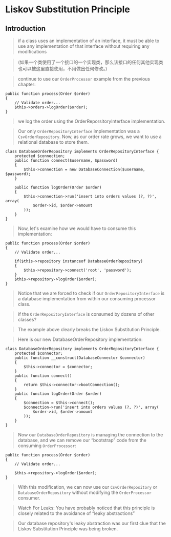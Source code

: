 # Liskov Substitution Principle #

## Introduction ##

> if a class uses an implementation of an interface, it must be able to use any implementation of that interface without requiring any modifications

> (如果一个类使用了一个接口的一个实现类，那么该接口的任何其他实现类也可以被这里直接使用，不用做出任何修改。)

> continue to use our `OrderProcessor` example from the previous chapter:

    public function process(Order $order)
    {
        // Validate order...
        $this->orders->logOrder($order);
    }

>  we log the order using the OrderReporsitoryInterface implementation.

> Our only `OrderRepositoryInterface` implementation was a `CsvOrderRepository`. Now, as our order rate grows, we want to use a relational database to store them.

    class DatabaseOrderRepository implements OrderRepositoryInterface {
        protected $connection;
        public function connect($username, $password)
        {
            $this->connection = new DatabaseConnection($username, $password);
        }

        public function logOrder(Order $order)
        {
            $this->connection->run('insert into orders values (?, ?)', array(
                $order->id, $order->amount
            ));
        }
    }

> Now, let's examine how we would have to consume this implementation:

    public function process(Order $order)
    {
        // Validate order...

        if($this->repository instanceof DatabaseOrderRepository)
        {
            $this->repository->connect('root', 'password');
        }
        $this->repository->logOrder($order);
    }

> Notice that we are forced to check if our `OrderRepositoryInterface` is a database implementation from within our consuming processor class.

> if the `OrderRepositoryInterface` is consumed by dozens of other classes?

> The example above clearly breaks the Liskov Substitution Principle.

> Here is our new DatabaseOrderRepository implementation:

    class DatabaseOrderRepository implements OrderRepositoryInterface {
        protected $connector;
        public function __construct(DatabaseConnector $connector)
        {
            $this->connector = $connector;
        }
        public function connect()
        {
            return $this->connector->bootConnection();
        }
        public function logOrder(Order $order)
        {
            $connection = $this->connect();
            $connection->run('insert into orders values (?, ?)', array(
                $order->id, $order->amount
            ));
        }
    }

> Now our `DatabaseOrderRepository` is managing the connection to the database, and we can remove our “bootstrap” code from the consuming `OrderProcessor`:

    public function process(Order $order)
    {
        // Validate order...

        $this->repository->logOrder($order);
    }

> With this modification, we can now use our `CsvOrderRepository` or `DatabaseOrderRepository` without modifying the `OrderProcessor` consumer.

> Watch For Leaks: You have probably noticed that this principle is closely related to the avoidance of “leaky abstractions”

> Our database repository's leaky abstraction was our first clue that the Liskov Substitution Principle was being broken.
